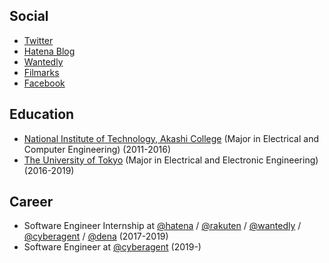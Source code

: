 ## Social

- [Twitter](https://twitter.com/rinchsan)
- [Hatena Blog](http://snowman-mh.hatenablog.com/)
- [Wantedly](https://www.wantedly.com/users/19601398)
- [Filmarks](https://filmarks.com/users/snowman_mh)
- [Facebook](https://www.facebook.com/mcdonalds.only)

## Education

- [National Institute of Technology, Akashi College](https://www.akashi.ac.jp/) (Major in Electrical and Computer Engineering) (2011-2016)
- [The University of Tokyo](https://www.u-tokyo.ac.jp/) (Major in Electrical and Electronic Engineering) (2016-2019)

## Career

- Software Engineer Internship at [@hatena](https://github.com/hatena) / [@rakuten](https://github.com/rakutentech) / [@wantedly](https://github.com/wantedly) / [@cyberagent](https://github.com/cyberagent) / [@dena](https://github.com/dena) (2017-2019)
- Software Engineer at [@cyberagent](https://github.com/cyberagent) (2019-)
